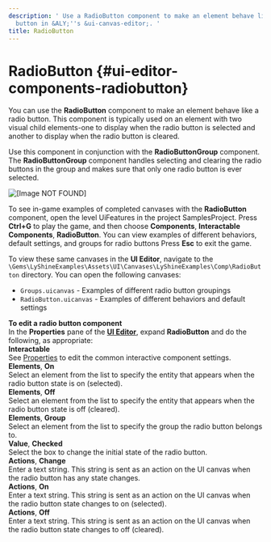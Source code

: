 ```yaml
---
description: ' Use a RadioButton component to make an element behave like a radio
  button in &ALY;''s &ui-canvas-editor;. '
title: RadioButton
---
```

# RadioButton {#ui-editor-components-radiobutton}

You can use the **RadioButton** component to make an element behave like a radio button\. This component is typically used on an element with two visual child elements-one to display when the radio button is selected and another to display when the radio button is cleared\.

Use this component in conjunction with the **RadioButtonGroup** component\. The **RadioButtonGroup** component handles selecting and clearing the radio buttons in the group and makes sure that only one radio button is ever selected\.

![\[Image NOT FOUND\]](/images/userguide/game_ui_editor/ui-editor-components-radiobutton.png)

To see in\-game examples of completed canvases with the **RadioButton** component, open the level UiFeatures in the project SamplesProject\. Press **Ctrl\+G** to play the game, and then choose **Components**, **Interactable Components**, **RadioButton**\. You can view examples of different behaviors, default settings, and groups for radio buttons Press **Esc** to exit the game\.

To view these same canvases in the **UI Editor**, navigate to the `\Gems\LyShineExamples\Assets\UI\Canvases\LyShineExamples\Comp\RadioButton` directory\. You can open the following canvases:
+ `Groups.uicanvas` - Examples of different radio button groupings
+ `RadioButton.uicanvas` - Examples of different behaviors and default settings

**To edit a radio button component**  
In the **Properties** pane of the [**UI Editor**](/docs/userguide/ui/editor/using.md), expand **RadioButton** and do the following, as appropriate:    
**Interactable**  
See [Properties](/docs/userguide/ui/editor/components-interactive-properties.md) to edit the common interactive component settings\.  
**Elements**, **On**  
Select an element from the list to specify the entity that appears when the radio button state is on \(selected\)\.   
**Elements**, **Off**  
Select an element from the list to specify the entity that appears when the radio button state is off \(cleared\)\.   
**Elements**, **Group**  
Select an element from the list to specify the group the radio button belongs to\.  
**Value**, **Checked**  
Select the box to change the initial state of the radio button\.  
**Actions**, **Change**  
Enter a text string\. This string is sent as an action on the UI canvas when the radio button has any state changes\.  
**Actions**, **On**  
Enter a text string\. This string is sent as an action on the UI canvas when the radio button state changes to on \(selected\)\.  
**Actions**, **Off**  
Enter a text string\. This string is sent as an action on the UI canvas when the radio button state changes to off \(cleared\)\.